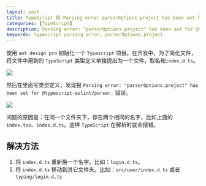 ```yaml
---
layout: post
title: TypeScript 报 Parsing error parserOptions project has been set for @typescript-eslint/parser错误
categories: [TypeScript]
description: Parsing error: "parserOptions.project" has been set for @typescript-eslint/parser
keywords: typescript parsing error, parserOptions.project
---
```


使用 `ant design pro` 初始化一个 `Typescript` 项目。在开发中，为了简化文件，将文件中用到的 `TypeScript` 类型定义单独提出为一个文件，取名和`index.d.ts`。

![](https://gitee.com/xiangming25/picture/raw/master/2021-9-14/1631603579428-image.png)

然后在里面写类型定义，发现报 `Parsing error: "parserOptions.project" has been set for @typescript-eslint/parser.` 错误。

![](https://gitee.com/xiangming25/picture/raw/master/2021-9-14/1631603820617-image.png)

问题的原因是：在同一个文件夹下，存在两个相同的名字，比如上面的 `index.tsx`、`index.d.ts`。这样 `TypeScript` 在解析时就会报错。

## 解决方法

1. 将 `index.d.ts` 重新换一个名字。比如：`login.d.ts`。
2. 将 `index.d.ts` 移动到其它文件夹。比如：`src/user/index.d.ts` 或者 `typing/login.d.ts`
